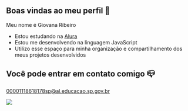 ## Boas vindas ao meu perfil 🤍

Meu nome é Giovana Ribeiro 

- Estou estudando na [Alura](https://www.Alura.com.br)
- Estou me desenvolvendo na linguagem JavaScript
- Utilizo esse espaço para minha organização e compartilhamento dos meus projetos desenvolvidos

 ## Você pode entrar em contato comigo 📪

 00001118618178sp@al.educacao.sp.gov.br

![](https://media1.tenor.com/m/6n-OHQbly0IAAAAd/groot-happy-dance.gif)
